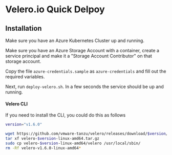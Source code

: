 # Velero.io Quick Delpoy

## Installation

Make sure you have an Azure Kubernetes Cluster up and running.  

Make sure you have an Azure Storage Account with a container, create a service principal and make it a "Storage Account Contributor" on that storage account.  

Copy the file `azure-credentials.sample` as `azure-credentials` and fill out the required variables.  

Next, run `deploy-velero.sh`. In a few seconds the service should be up and running.

#### Velero CLI

If you need to install the CLI, you could do this as follows
```bash
version="v1.6.0"

wget https://github.com/vmware-tanzu/velero/releases/download/$version/velero-$version-linux-amd64.tar.gz
tar xf velero-$version-linux-amd64.tar.gz
sudo cp velero-$version-linux-amd64/velero /usr/local/sbin/
rm -Rf velero-v1.6.0-linux-amd64*
```

